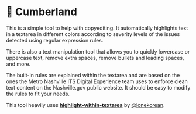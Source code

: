 # 🌊 Cumberland

This is a simple tool to help with copyediting. It automatically highlights text in a textarea in different colors according to severity levels of the issues detected using regular expression rules.

There is also a text manipulation tool that allows you to quickly lowercase or uppercase text, remove extra spaces, remove bullets and leading spaces, and more.

The built-in rules are explained within the textarea and are based on the ones the Metro Nashville ITS Digital Experience team uses to enforce clean text content on the Nashville.gov public website. It should be easy to modify the rules to fit your needs.

This tool heavily uses **[highlight-within-textarea](https://lonekorean.github.io/highlight-within-textarea/)** by [@lonekorean](https://github.com/lonekorean).